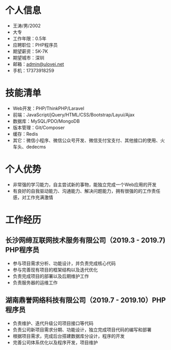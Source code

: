 # 个人信息

* 王涛/男/2002
* 大专
* 工作年限：0.5年
* 应聘职位：PHP程序员
* 期望薪资：5K-7K
* 期望城市：深圳
* 邮箱：admin@ulovei.net
* 手机：17373918259

# 技能清单

* Web开发：PHP/ThinkPHP/Laravel
* 前端：JavaScript/jQuery/HTML/CSS/Bootstrap/Layui/Ajax
* 数据库：MySQL/PDO/MongoDB
* 版本管理：Git/Composer
* 缓存：Redis
* 其它：微信小程序、微信公众号开发、微信支付宝支付、其他接口的使用、火车头、dedecms

# 个人优势
* 非常强的学习能力，自主尝试新的事物，能独立完成一个Web应用的开发
* 有良好的自我驱动能力、沟通能力、解决问题能力，拥有很强的的工作责任感，对工作充满激情

# 工作经历

## 长沙网缔互联网技术服务有限公司（2019.3 - 2019.7)  PHP程序员
* 参与项目需求分析、功能设计，并负责完成核心代码
* 参与完善现有项目的框架结构以及迭代优化
* 负责完成项目的部署以及后期维护工作
* 负责服务器的运维工作

## 湖南鼎誉网络科技有限公司（2019.7 - 2019.10）PHP程序员
* 负责维护、迭代升级公司项目接口等代码
* 负责公司新项目需求分期、功能设计，独立完成项目代码的编写和部署
* 根据项目需求，完成后台搭建数据库分设计，程序的开发
* 完善公司体系优化以及程序开发，项目维护
